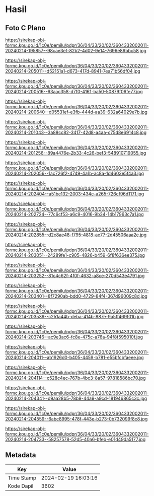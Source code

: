 # Hasil

## Foto C Plano

https://sirekap-obj-formc.kpu.go.id/1c0e/pemilu/pdpr/36/04/33/20/02/3604332002011-20240214-195857--98cae3ef-82b2-4d02-9e14-7696e89bbc58.jpg

https://sirekap-obj-formc.kpu.go.id/1c0e/pemilu/pdpr/36/04/33/20/02/3604332002011-20240214-205011--d52151a1-d673-417d-8941-7ea71b56df04.jpg

https://sirekap-obj-formc.kpu.go.id/1c0e/pemilu/pdpr/36/04/33/20/02/3604332002011-20240214-200516--63aac358-d7f0-4161-ba50-50879f06fe77.jpg

https://sirekap-obj-formc.kpu.go.id/1c0e/pemilu/pdpr/36/04/33/20/02/3604332002011-20240214-200640--d05531ef-e3fb-444d-aa39-632a64029e7b.jpg

https://sirekap-obj-formc.kpu.go.id/1c0e/pemilu/pdpr/36/04/33/20/02/3604332002011-20240214-201043--3a88cc82-3417-42d8-a4aa-c75d8e6914c8.jpg

https://sirekap-obj-formc.kpu.go.id/1c0e/pemilu/pdpr/36/04/33/20/02/3604332002011-20240214-201256--89a4476e-2b33-4c26-bef3-548910719055.jpg

https://sirekap-obj-formc.kpu.go.id/1c0e/pemilu/pdpr/36/04/33/20/02/3604332002011-20240214-202056--1ac726f2-4749-4a1b-ac8a-1d4603e5f4a3.jpg

https://sirekap-obj-formc.kpu.go.id/1c0e/pemilu/pdpr/36/04/33/20/02/3604332002011-20240214-202404--a51bc132-2003-434c-a265-726cf96d1171.jpg

https://sirekap-obj-formc.kpu.go.id/1c0e/pemilu/pdpr/36/04/33/20/02/3604332002011-20240214-202724--77c6cf53-a6c9-4016-9b34-14b17963c7a1.jpg

https://sirekap-obj-formc.kpu.go.id/1c0e/pemilu/pdpr/36/04/33/20/02/3604332002011-20240214-202855--d2c8ae48-f795-4818-ae77-2d45506aaa2e.jpg

https://sirekap-obj-formc.kpu.go.id/1c0e/pemilu/pdpr/36/04/33/20/02/3604332002011-20240214-203051--24289fe1-c905-4826-b459-6f8f636ee375.jpg

https://sirekap-obj-formc.kpu.go.id/1c0e/pemilu/pdpr/36/04/33/20/02/3604332002011-20240214-203252--81c4c62f-4f0f-4632-a8ce-270d543e4791.jpg

https://sirekap-obj-formc.kpu.go.id/1c0e/pemilu/pdpr/36/04/33/20/02/3604332002011-20240214-203401--8f7290ab-bdd0-4729-84f4-367d96009c8d.jpg

https://sirekap-obj-formc.kpu.go.id/1c0e/pemilu/pdpr/36/04/33/20/02/3604332002011-20240214-203539--c251a44b-deba-414b-887e-9a5ff469f01b.jpg

https://sirekap-obj-formc.kpu.go.id/1c0e/pemilu/pdpr/36/04/33/20/02/3604332002011-20240214-203746--ac9e3ac6-fc8e-475c-a76a-94f8f595010f.jpg

https://sirekap-obj-formc.kpu.go.id/1c0e/pemilu/pdpr/36/04/33/20/02/3604332002011-20240214-204011--ab1926d0-b405-4459-b781-e55bfcbfaeee.jpg

https://sirekap-obj-formc.kpu.go.id/1c0e/pemilu/pdpr/36/04/33/20/02/3604332002011-20240214-204114--c528c4ec-767b-4bc3-8a57-97818586bc70.jpg

https://sirekap-obj-formc.kpu.go.id/1c0e/pemilu/pdpr/36/04/33/20/02/3604332002011-20240214-204341--d9aa28b5-78b9-44a9-a9cd-181946865c3c.jpg

https://sirekap-obj-formc.kpu.go.id/1c0e/pemilu/pdpr/36/04/33/20/02/3604332002011-20240214-204559--6abc8995-478f-443e-b273-0b732099f8c8.jpg

https://sirekap-obj-formc.kpu.go.id/1c0e/pemilu/pdpr/36/04/33/20/02/3604332002011-20240214-204733--58257578-52d5-40a6-bfeb-e01d49da5177.jpg


## Metadata

| Key        | Value               |
| ---------- | ------------------- |
| Time Stamp | 2024-02-19 16:03:16 |
| Kode Dapil | 3602                |



